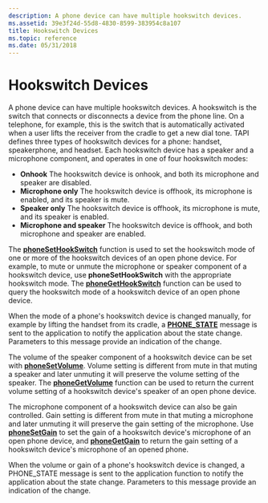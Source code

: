 ```yaml
---
description: A phone device can have multiple hookswitch devices.
ms.assetid: 39e3f24d-55d8-4830-8599-383954c8a107
title: Hookswitch Devices
ms.topic: reference
ms.date: 05/31/2018
---
```


# Hookswitch Devices

A phone device can have multiple hookswitch devices. A hookswitch is the switch that connects or disconnects a device from the phone line. On a telephone, for example, this is the switch that is automatically activated when a user lifts the receiver from the cradle to get a new dial tone. TAPI defines three types of hookswitch devices for a phone: handset, speakerphone, and headset. Each hookswitch device has a speaker and a microphone component, and operates in one of four hookswitch modes:

-   **Onhook** The hookswitch device is onhook, and both its microphone and speaker are disabled.
-   **Microphone only** The hookswitch device is offhook, its microphone is enabled, and its speaker is mute.
-   **Speaker only** The hookswitch device is offhook, its microphone is mute, and its speaker is enabled.
-   **Microphone and speaker** The hookswitch device is offhook, and both microphone and speaker are enabled.

The [**phoneSetHookSwitch**](/windows/desktop/api/Tapi/nf-tapi-phonesethookswitch) function is used to set the hookswitch mode of one or more of the hookswitch devices of an open phone device. For example, to mute or unmute the microphone or speaker component of a hookswitch device, use **phoneSetHookSwitch** with the appropriate hookswitch mode. The [**phoneGetHookSwitch**](/windows/desktop/api/Tapi/nf-tapi-phonegethookswitch) function can be used to query the hookswitch mode of a hookswitch device of an open phone device.

When the mode of a phone's hookswitch device is changed manually, for example by lifting the handset from its cradle, a [**PHONE\_STATE**](phone-state.md) message is sent to the application to notify the application about the state change. Parameters to this message provide an indication of the change.

The volume of the speaker component of a hookswitch device can be set with [**phoneSetVolume**](/windows/desktop/api/Tapi/nf-tapi-phonesetvolume). Volume setting is different from mute in that muting a speaker and later unmuting it will preserve the volume setting of the speaker. The [**phoneGetVolume**](/windows/desktop/api/Tapi/nf-tapi-phonegetvolume) function can be used to return the current volume setting of a hookswitch device's speaker of an open phone device.

The microphone component of a hookswitch device can also be gain controlled. Gain setting is different from mute in that muting a microphone and later unmuting it will preserve the gain setting of the microphone. Use [**phoneSetGain**](/windows/desktop/api/Tapi/nf-tapi-phonesetgain) to set the gain of a hookswitch device's microphone of an open phone device, and [**phoneGetGain**](/windows/desktop/api/Tapi/nf-tapi-phonegetgain) to return the gain setting of a hookswitch device's microphone of an opened phone.

When the volume or gain of a phone's hookswitch device is changed, a PHONE\_STATE message is sent to the application function to notify the application about the state change. Parameters to this message provide an indication of the change.

 

 



